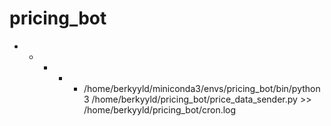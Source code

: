 # pricing_bot

* * * * * /home/berkyyld/miniconda3/envs/pricing_bot/bin/python3 /home/berkyyld/pricing_bot/price_data_sender.py >> /home/berkyyld/pricing_bot/cron.log
